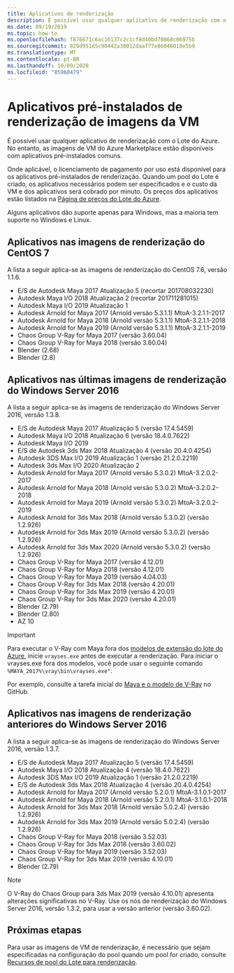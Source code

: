 ```yaml
---
title: Aplicativos de renderização
description: É possível usar qualquer aplicativo de renderização com o Lote do Azure. No entanto, as imagens de VM do Azure Marketplace estão disponíveis com aplicativos pré-instalados comuns.
ms.date: 09/19/2019
ms.topic: how-to
ms.openlocfilehash: f876671c6ac16137c2c1cf8d40bd70860c06975b
ms.sourcegitcommit: 829d951d5c90442a38012daaf77e86046018e5b9
ms.translationtype: MT
ms.contentlocale: pt-BR
ms.lasthandoff: 10/09/2020
ms.locfileid: "85960479"
---
```

# <a name="pre-installed-applications-on-rendering-vm-images"></a>Aplicativos pré-instalados de renderização de imagens da VM

É possível usar qualquer aplicativo de renderização com o Lote do Azure. No entanto, as imagens de VM do Azure Marketplace estão disponíveis com aplicativos pré-instalados comuns.

Onde aplicável, o licenciamento de pagamento por uso está disponível para os aplicativos pré-instalados de renderização. Quando um pool do Lote é criado, os aplicativos necessários podem ser especificados e o custo da VM e dos aplicativos será cobrado por minuto. Os preços dos aplicativos estão listados na [Página de preços do Lote do Azure](https://azure.microsoft.com/pricing/details/batch/#graphic-rendering).

Alguns aplicativos dão suporte apenas para Windows, mas a maioria tem suporte no Windows e Linux.

## <a name="applications-on-centos-7-rendering-images"></a>Aplicativos nas imagens de renderização do CentOS 7

A lista a seguir aplica-se às imagens de renderização do CentOS 7.6, versão 1.1.6.

* E/S de Autodesk Maya 2017 Atualização 5 (recortar 201708032230)
* Autodesk Maya I/O 2018 Atualização 2 (recortar 201711281015)
* Autodesk Maya I/O 2019 Atualização 1
* Autodesk Arnold for Maya 2017 (Arnold versão 5.3.1.1) MtoA-3.2.1.1-2017
* Autodesk Arnold for Maya 2018 (Arnold versão 5.3.1.1) MtoA-3.2.1.1-2018
* Autodesk Arnold for Maya 2019 (Arnold versão 5.3.1.1) MtoA-3.2.1.1-2019
* Chaos Group V-Ray for Maya 2017 (versão 3.60.04)
* Chaos Group V-Ray for Maya 2018 (versão 3.60.04)
* Blender (2.68)
* Blender (2.8)

## <a name="applications-on-latest-windows-server-2016-rendering-images"></a>Aplicativos nas últimas imagens de renderização do Windows Server 2016

A lista a seguir aplica-se às imagens de renderização do Windows Server 2016, versão 1.3.8.

* E/S de Autodesk Maya 2017 Atualização 5 (versão 17.4.5459)
* Autodesk Maya I/O 2018 Atualização 6 (versão 18.4.0.7622)
* Autodesk Maya I/O 2019
* E/S de Autodesk 3ds Max 2018 Atualização 4 (versão 20.4.0.4254)
* Autodesk 3DS Max I/O 2019 Atualização 1 (versão 21.2.0.2219)
* Autodesk 3ds Max I/O 2020 Atualização 2
* Autodesk Arnold for Maya 2017 (Arnold versão 5.3.0.2) MtoA-3.2.0.2-2017
* Autodesk Arnold for Maya 2018 (Arnold versão 5.3.0.2) MtoA-3.2.0.2-2018
* Autodesk Arnold for Maya 2019 (Arnold versão 5.3.0.2) MtoA-3.2.0.2-2019
* Autodesk Arnold for 3ds Max 2018 (Arnold versão 5.3.0.2) (versão 1.2.926)
* Autodesk Arnold for 3ds Max 2019 (Arnold versão 5.3.0.2) (versão 1.2.926)
* Autodesk Arnold for 3ds Max 2020 (Arnold versão 5.3.0.2) (versão 1.2.926)
* Chaos Group V-Ray for Maya 2017 (versão 4.12.01)
* Chaos Group V-Ray for Maya 2018 (versão 4.12.01)
* Chaos Group V-Ray for Maya 2019 (versão 4.04.03)
* Chaos Group V-Ray for 3ds Max 2018 (versão 4.20.01)
* Chaos Group V-Ray for 3ds Max 2019 (versão 4.20.01)
* Chaos Group V-Ray for 3ds Max 2020 (versão 4.20.01)
* Blender (2.79)
* Blender (2.80)
* AZ 10

> [!IMPORTANT]
> Para executar o V-Ray com Maya fora dos [modelos de extensão do lote do Azure](https://github.com/Azure/batch-extension-templates), inicie `vrayses.exe` antes de executar a renderização. Para iniciar o vrayses.exe fora dos modelos, você pode usar o seguinte comando `%MAYA_2017%\vray\bin\vrayses.exe"`.
>
> Por exemplo, consulte a tarefa inicial do [Maya e o modelo de V-Ray](https://github.com/Azure/batch-extension-templates/blob/master/templates/maya/render-vray-windows/pool.template.json) no GitHub.

## <a name="applications-on-previous-windows-server-2016-rendering-images"></a>Aplicativos nas imagens de renderização anteriores do Windows Server 2016

A lista a seguir aplica-se às imagens de renderização do Windows Server 2016, versão 1.3.7.

* E/S de Autodesk Maya 2017 Atualização 5 (versão 17.4.5459)
* Autodesk Maya I/O 2018 Atualização 4 (versão 18.4.0.7622)
* Autodesk 3DS Max I/O 2019 Atualização 1 (versão 21.2.0.2219)
* E/S de Autodesk 3ds Max 2018 Atualização 4 (versão 20.4.0.4254)
* Autodesk Arnold for Maya 2017 (Arnold versão 5.2.0.1) MtoA-3.1.0.1-2017
* Autodesk Arnold for Maya 2018 (Arnold versão 5.2.0.1) MtoA-3.1.0.1-2018
* Autodesk Arnold for 3ds Max 2018 (Arnold versão 5.0.2.4) (versão 1.2.926)
* Autodesk Arnold for 3ds Max 2019 (Arnold versão 5.0.2.4) (versão 1.2.926)
* Chaos Group V-Ray for Maya 2018 (versão 3.52.03)
* Chaos Group V-Ray for 3ds Max 2018 (versão 3.60.02)
* Chaos Group V-Ray for Maya 2019 (versão 3.52.03)
* Chaos Group V-Ray for 3ds Max 2019 (versão 4.10.01)
* Blender (2.79)

> [!NOTE]
> O V-Ray do Chaos Group para 3ds Max 2019 (versão 4.10.01) apresenta alterações significativas no V-Ray. Use os nós de renderização do Windows Server 2016, versão 1.3.2, para usar a versão anterior (versão 3.60.02).

## <a name="next-steps"></a>Próximas etapas

Para usar as imagens de VM de renderização, é necessário que sejam especificadas na configuração do pool quando um pool for criado, consulte [Recursos de pool do Lote para renderização](./batch-rendering-functionality.md#batch-pools).
